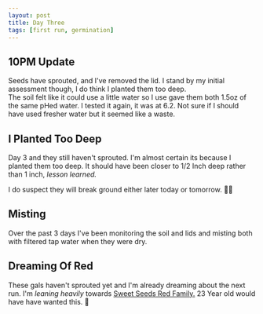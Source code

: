 ```yaml
---
layout: post
title: Day Three
tags: [first run, germination]
---
```

## 10PM Update

Seeds have sprouted, and I've removed the lid. I stand by my initial assessment though, I do think I planted them too deep.  
The soil felt like it could use a little water so I use gave them both 1.5oz of the same pHed water. I tested it again, it was at 6.2. Not sure if I should have used fresher water but it seemed like a waste.


## I Planted Too Deep

Day 3 and they still haven't sprouted. I'm almost certain its because I planted them too deep. It should have been closer to 1/2 Inch deep rather than 1 inch, <i class="orange">lesson learned.</i>

I do suspect they will break ground either later today or tomorrow. 🤞🤞

## Misting

Over the past 3 days I've been monitoring the soil and lids and misting both with filtered tap water when they were dry.

## Dreaming Of Red

These gals haven't sprouted yet and I'm already dreaming about the next run. I'm <i class="purple">leaning heavily</i> towards [Sweet Seeds Red Family.](https://sweetseeds.es/en/tag/red-family/) 23 Year old would have have wanted this. 🍁 
